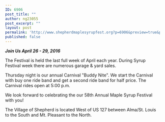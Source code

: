 ```yaml
---
ID: 6906
post_title: ""
author: ng23055
post_excerpt: ""
layout: post
permalink: 'http://www.shepherdmaplesyrupfest.org?p=6906&preview=true&preview_id=6906'
published: false
---
```

<em><strong>Join Us April 26 - 29, 2016</strong></em>

The Festival is held the last full week of April each year. During Syrup Festival week there are numerous garage &amp; yard sales.

Thursday night is our annual Carnival "Buddy Nite". We start the Carnival with buy one ride band and get a second ride band for half price. The Carnival rides open at 5:00 p.m.

We look forward to celebrating the our 58th Annual Maple Syrup Festival with you!

The Village of Shepherd is located West of US 127 between Alma/St. Louis to the South and Mt. Pleasant to the North.